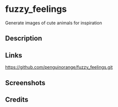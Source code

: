 # fuzzy_feelings
Generate images of cute animals for inspiration

## Description

## Links

https://github.com/penguinorange/fuzzy_feelings.git

## Screenshots

## Credits

